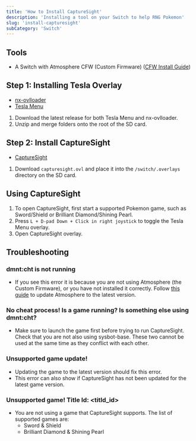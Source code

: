 ```yaml
---
title: 'How to Install CaptureSight'
description: 'Installing a tool on your Switch to help RNG Pokemon'
slug: 'install-capturesight'
subCategory: 'Switch'
---
```


## Tools

- A Switch with Atmosphere CFW (Custom Firmware) ([CFW Install Guide](https://switchgui.de/switch-guide/))

## Step 1: Installing Tesla Overlay

- [nx-ovlloader](https://github.com/WerWolv/nx-ovlloader/releases)
- [Tesla Menu](https://github.com/WerWolv/Tesla-Menu/releases)

1. Download the latest release for both Tesla Menu and nx-ovlloader.
2. Unzip and merge folders onto the root of the SD card.

## Step 2: Install CaptureSight

- [CaptureSight](https://github.com/zaksabeast/CaptureSight/releases)

1. Download `capturesight.ovl` and place it into the `/switch/.overlays` directory on the SD card.

## Using CaptureSight

1. To open CaptureSight, first start a supported Pokemon game, such as Sword/Shield or Brilliant Diamond/Shining Pearl.
2. Press `L + D-pad Down + Click in right joystick` to toggle the Tesla Menu overlay.
3. Open CaptureSight overlay.

## Troubleshooting

### dmnt:cht is not running

- If you see this error it is because you are not using Atmosphere (the Custom Firmware), or you have not installed it correctly. Follow [this guide](https://switchgui.de/switch-guide/extras/updating/) to update Atmosphere to the latest version.

### No cheat process! Is a game running? Is something else using dmnt:cht?

- Make sure to launch the game first before trying to run CaptureSight. Check that you are not also using sysbot-base. These two cannot be used at the same time as they conflict with each other.

### Unsupported game update!

- Updating the game to the latest version should fix this error.
- This error can also show if CaptureSight has not been updated for the latest game version.

### Unsupported game! Title Id: <titld_id>

- You are not using a game that CaptureSight supports. The list of supported games are:
  - Sword & Shield
  - Brilliant Diamond & Shining Pearl
